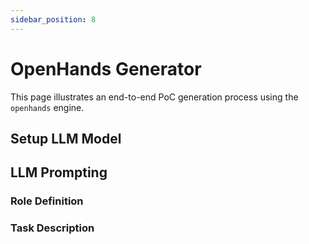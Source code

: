 ```yaml
---
sidebar_position: 8
---
```


# OpenHands Generator
This page illustrates an end-to-end PoC generation process using the `openhands` engine.

## Setup LLM Model

## LLM Prompting
### Role Definition
### Task Description